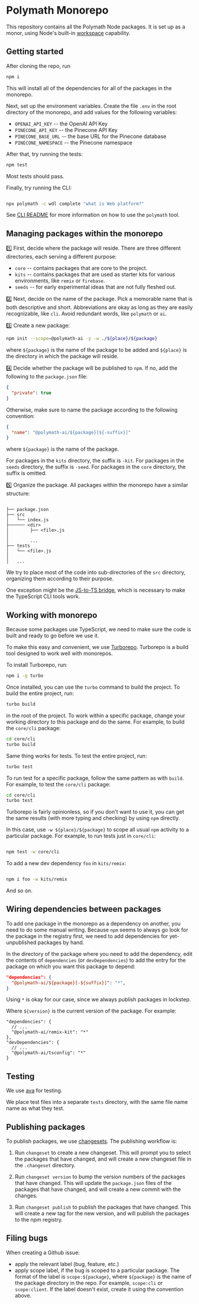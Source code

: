 # Polymath Monorepo

This repository contains all the Polymath Node packages. It is set up as a monor, using Node's built-in [workspace](https://docs.npmjs.com/cli/v9/using-npm/workspaces?v=true) capability.

## Getting started

After cloning the repo, run

```bash
npm i
```

This will install all of the dependencies for all of the packages in the monorepo.

Next, set up the environment variables. Create the file `.env` in the root directory of the monorepo, and add values for the following variables:

- `OPENAI_API_KEY` -- the OpenAI API Key
- `PINECONE_API_KEY` -- the Pinecone API Key
- `PINECONE_BASE_URL` -- the base URL for the Pinecone database
- `PINECONE_NAMESPACE` -- the Pinecone namespace

After that, try running the tests:

```bash
npm test
```

Most tests should pass.

Finally, try running the CLI:

```bash

npx polymath -c wdl complete "what is Web platform?"

```

See [CLI README](./core/cli/README.md) for more information on how to use the `polymath` tool.

## Managing packages within the monorepo

:one: First, decide where the package will reside. There are three different directories, each serving a different purpose:

- `core` -- contains packages that are core to the project.
- `kits` -- contains packages that are used as starter kits for various environments, like `remix` or `firebase`.
- `seeds` -- for early experimental ideas that are not fully fleshed out.

:two: Next, decide on the name of the package. Pick a memorable name that is both descriptive and short. Abbreviations are okay as long as they are easily recognizable, like `cli`. Avoid redundant words, like `polymath` or `ai`.

:three: Create a new package:

```bash
npm init --scope=@polymath-ai -y -w ./${place}/${package}
```

where `${package}` is the name of the package to be added and `${place}` is the directory in which the package will reside.

:four: Decide whether the package will be published to `npm`. If no, add the following to the `package.json` file:

```json
{
  "private": true
}
```

Otherwise, make sure to name the package according to the following convention:

```json
{
  "name": "@polymath-ai/${package}[${-suffix}]"
}
```

where `${package}` is the name of the package.

For packages in the `kits` directory, the suffix is `-kit`. For packages in the `seeds` directory, the suffix is `-seed`. For packages in the `core` directory, the suffix is omitted.

:five: Organize the package. All packages within the monorepo have a similar structure:

```text

├── package.json
├── src
│   └── index.js
├────── <dir>
│        ├── <file>.js
│
│        ...
├── tests
│   └── <file>.js
│
│   ...

```

We try to place most of the code into sub-directories of the `src` directory, organizing them according to their purpose.

One exception might be the [JS-to-TS bridge](core/infra/typescript.md#js-to-ts-bridge-for-cli), which is necessary to make the TypeScript CLI tools work.

## Working with monorepo

Because some packages use TypeScript, we need to make sure the code is built and ready to go before we use it.

To make this easy and convenient, we use [Turborepo](https://turbo.build/repo/docs). Turborepo is a build tool designed to work well with monorepos.

To install Turborepo, run:

```bash
npm i -g turbo
```

Once installed, you can use the `turbo` command to build the project. To build the entire project, run:

```bash
turbo build
```

in the root of the project. To work within a specific package, change your working directory to this package and do the same. For example, to build the `core/cli` package:

```bash
cd core/cli
turbo build
```

Same thing works for tests. To test the entire project, run:

```bash
turbo test
```

To run test for a specific package, follow the same pattern as with `build`. For example, to test the `core/cli` package:

```bash
cd core/cli
turbo test
```

Turborepo is fairly opinionless, so if you don't want to use it, you can get the same results (with more typing and checking) by using `npm` directly.

In this case, use `-w ${place}/${package}` to scope all usual `npm` activity to a particular package. For example, to run tests just in `core/cli`:

```bash

npm test -w core/cli

```

To add a new dev dependency `foo` in `kits/remix`:

```bash

npm i foo -w kits/remix

```

And so on.

## Wiring dependencies between packages

To add one package in the monorepo as a dependency on another, you need to do some manual writing. Because `npm` seems to always go look for the package in the registry first, we need to add dependencies for yet-unpublished packages by hand.

In the directory of the package where you need to add the dependency, edit the contents of `dependencies` (or `devDependencies`) to add the entry for the package on which you want this package to depend:

```json
"dependencies": {
  "@polymath-ai/${package}[-${suffix}]": "*",
}
```

Using `*` is okay for our case, since we always publish packages in lockstep.

Where `${version}` is the current version of the package. For example:

```json5
"dependencies": {
  // ...
  "@polymath-ai/remix-kit": "*"
},
"devDependencies": {
  // ...
  "@polymath-ai/tsconfig": "*"
}
```

## Testing

We use [ava](https://github.com/avajs/ava) for testing.

We place test files into a separate `tests` directory, with the same file name name as what they test.

## Publishing packages

To publish packages, we use [changesets](https://github.com/changesets/changesets). The publishing workflow is:

1. Run `changeset` to create a new changeset. This will prompt you to select the packages that have changed, and will create a new changeset file in the `.changeset` directory.

2. Run `changeset version` to bump the version numbers of the packages that have changed. This will update the `package.json` files of the packages that have changed, and will create a new commit with the changes.

3. Run `changeset publish` to publish the packages that have changed. This will create a new tag for the new version, and will publish the packages to the npm registry.

## Filing bugs

When creating a Github issue:

- apply the relevant label (bug, feature, etc.)
- apply scope label, if the bug is scoped to a particular package. The format of the label is `scope:${package}`, where `${package}` is the name of the package directory in the repo. For example, `scope:cli` or `scope:client`. If the label doesn't exist, create it using the convention above.
